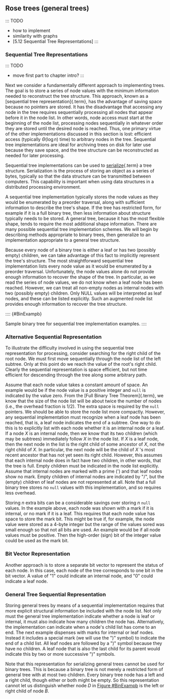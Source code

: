 
## Rose trees (general trees)

::: TODO
- how to implement
- similarity with graphs
- [5.12 Sequential Tree Representations]
:::

### Sequential Tree Representations

::: TODO
- move first part to chapter intro?
:::

Next we consider a fundamentally different approach to implementing
trees. The goal is to store a series of node values with the minimum
information needed to reconstruct the tree structure. This approach,
known as a [sequential tree representation]{.term}, has the advantage of saving space because no pointers are
stored. It has the disadvantage that accessing any node in the tree
requires sequentially processing all nodes that appear before it in the
node list. In other words, node access must start at the beginning of
the node list, processing nodes sequentially in whatever order they are
stored until the desired node is reached. Thus, one primary virtue of
the other implementations discussed in this section is lost: efficient
access (typically $\Theta(\log n)$ time) to arbitrary nodes in the tree.
Sequential tree implementations are ideal for archiving trees on disk
for later use because they save space, and the tree structure can be
reconstructed as needed for later processing.

Sequential tree implementations can be used to
[serialize](#serialization){.term} a tree
structure. Serialization is the process of storing an object as a series
of bytes, typically so that the data structure can be transmitted
between computers. This capability is important when using data
structures in a distributed processing environment.

A sequential tree implementation typically stores the node values as
they would be enumerated by a preorder traversal, along with sufficient
information to describe the tree's shape. If the tree has restricted
form, for example if it is a full binary tree, then less information
about structure typically needs to be stored. A general tree, because it
has the most flexible shape, tends to require the most additional shape
information. There are many possible sequential tree implementation
schemes. We will begin by describing methods appropriate to binary
trees, then generalize to an implementation appropriate to a general
tree structure.

Because every node of a binary tree is either a leaf or has two
(possibly empty) children, we can take advantage of this fact to
implicitly represent the tree's structure. The most straightforward
sequential tree implementation lists every node value as it would be
enumerated by a preorder traversal. Unfortunately, the node values alone
do not provide enough information to recover the shape of the tree. In
particular, as we read the series of node values, we do not know when a
leaf node has been reached. However, we can treat all non-empty nodes as
internal nodes with two (possibly empty) children. Only NULL values will
be interpreted as leaf nodes, and these can be listed explicitly. Such
an augmented node list provides enough information to recover the tree
structure.

:::: {#BinExampb}
<inlineav id="BinExampCON" src="Binary/BinExampCON.js" name="Binary/BinExampCON" links="Binary/BinExampCON.css" static/>

Sample binary tree for sequential tree implementation examples.
::::

<inlineav id="SequentialTreeCON" src="General/SequentialTreeCON.js" name="First sequential representation Slideshow" links="General/SequentialTreeCON.css"/>

<avembed id="SequentialTreePRO" src="General/SequentialTreePRO.html" type="ka" name="First Sequential Representation Exercise"/>

### Alternative Sequential Representation

To illustrate the difficulty involved in using the sequential tree
representation for processing, consider searching for the right child of
the root node. We must first move sequentially through the node list of
the left subtree. Only at this point do we reach the value of the
root's right child. Clearly the sequential representation is space
efficient, but not time efficient for descending through the tree along
some arbitrary path.

Assume that each node value takes a constant amount of space. An example
would be if the node value is a positive integer and `null` is indicated
by the value zero. From the [Full Binary Tree Theorem]{.term},
we know that the size of the node list will be about twice
the number of nodes (i.e., the overhead fraction is 1/2). The extra
space is required by the `null` pointers. We should be able to store the
node list more compactly. However, any sequential implementation must
recognize when a leaf node has been reached, that is, a leaf node
indicates the end of a subtree. One way to do this is to explicitly list
with each node whether it is an internal node or a leaf. If a node $X$
is an internal node, then we know that its two children (which may be
subtrees) immediately follow $X$ in the node list. If $X$ is a leaf
node, then the next node in the list is the right child of some ancestor
of $X$, not the right child of $X$. In particular, the next node will be
the child of $X$ 's most recent ancestor that has not yet seen its
right child. However, this assumes that each internal node does in fact
have two children, in other words, that the tree is full. Empty children
must be indicated in the node list explicitly. Assume that internal
nodes are marked with a prime (') and that leaf nodes show no mark.
Empty children of internal nodes are indicated by "/", but the (empty)
children of leaf nodes are not represented at all. Note that a full
binary tree stores no `null` values with this implementation, and so
requires less overhead.

<inlineav id="SequentialTreeAltCON" src="General/SequentialTreeAltCON.js" name="Second sequential representation Slideshow" links="General/SequentialTreeCON.css"/>

Storing $n$ extra bits can be a considerable savings over storing $n$
`null` values. In the example above, each node was shown with a mark if
it is internal, or no mark if it is a leaf. This requires that each node
value has space to store the mark bit. This might be true if, for
example, the node value were stored as a 4-byte integer but the range of
the values sored was small enough so that not all bits are used. An
example would be if all node values must be positive. Then the
high-order (sign) bit of the integer value could be used as the mark
bit.

<avembed id="SequentialTreeAltPRO" src="General/SequentialTreeAltPRO.html" type="ka" name="Alternate Sequential Representation Exercise"/>

### Bit Vector Representation

Another approach is to store a separate bit vector to represent the
status of each node. In this case, each node of the tree corresponds to
one bit in the bit vector. A value of "1" could indicate an internal
node, and "0" could indicate a leaf node.

<inlineav id="SequentialTreeBitsCON" src="General/SequentialTreeBitsCON.js" name="Bit vector sequential representation Slideshow" links="General/SequentialTreeCON.css"/>

<avembed id="SequentialTreeBitVectorPRO" src="General/SequentialTreeBitVectorPRO.html" type="ka" name="Bit Vector Sequential Representation Exercise"/>

### General Tree Sequential Representation

Storing general trees by means of a sequential implementation requires
that more explicit structural information be included with the node
list. Not only must the general tree implementation indicate whether a
node is leaf or internal, it must also indicate how many children the
node has. Alternatively, the implementation can indicate when a node's
child list has come to an end. The next example dispenses with marks for
internal or leaf nodes. Instead it includes a special mark (we will use
the ")" symbol) to indicate the end of a child list. All leaf nodes
are followed by a ")" symbol because they have no children. A leaf
node that is also the last child for its parent would indicate this by
two or more successive ")" symbols.

<inlineav id="SequentialGenTreeCON" src="General/SequentialGenTreeCON.js" name="General Tree sequential representation Slideshow" links="General/SequentialTreeCON.css"/>

Note that this representation for serializing general trees cannot be
used for binary trees. This is because a binary tree is not merely a
restricted form of general tree with at most two children. Every binary
tree node has a left and a right child, though either or both might be
empty. So this representation cannot let us distinguish whether node $D$
in [Figure #BinExampb](#BinExampb) is the left
or right child of node $B$.

<avembed id="SequentialTreeGenTreePRO" src="General/SequentialTreeGenTreePRO.html" type="ka" name="General Tree Sequential Representation Exercise"/>

